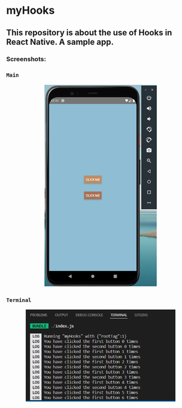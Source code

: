 # myHooks
## This repository is about the use of Hooks in React Native. A sample app.

### Screenshots:

### ``` Main  ```
<div align="center">
  <img src="screenshots/main.png" width="300">
  </div>

### ``` Terminal ```
<div align="center">
  <img src="screenshots/terminal.png" width="400">
  </div>
